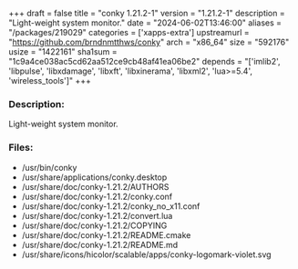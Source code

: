 +++
draft = false
title = "conky 1.21.2-1"
version = "1.21.2-1"
description = "Light-weight system monitor."
date = "2024-06-02T13:46:00"
aliases = "/packages/219029"
categories = ['xapps-extra']
upstreamurl = "https://github.com/brndnmtthws/conky"
arch = "x86_64"
size = "592176"
usize = "1422161"
sha1sum = "1c9a4ce038ac5cd62aa512ce9cb48af41ea06be2"
depends = "['imlib2', 'libpulse', 'libxdamage', 'libxft', 'libxinerama', 'libxml2', 'lua>=5.4', 'wireless_tools']"
+++
### Description: 
Light-weight system monitor.

### Files: 
* /usr/bin/conky
* /usr/share/applications/conky.desktop
* /usr/share/doc/conky-1.21.2/AUTHORS
* /usr/share/doc/conky-1.21.2/conky.conf
* /usr/share/doc/conky-1.21.2/conky_no_x11.conf
* /usr/share/doc/conky-1.21.2/convert.lua
* /usr/share/doc/conky-1.21.2/COPYING
* /usr/share/doc/conky-1.21.2/README.cmake
* /usr/share/doc/conky-1.21.2/README.md
* /usr/share/icons/hicolor/scalable/apps/conky-logomark-violet.svg
